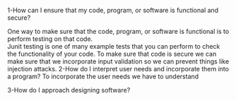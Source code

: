 1-How can I ensure that my code, program, or software is functional and secure?

One way to make sure that the code, program, or software is functional is to perform testing on that code.  
Junit testing is one of many example tests that you can perform to check the functionality of your code.  To make
sure that code is secure we can make sure that we incorporate input validation so we can prevent things like injection attacks.
2-How do I interpret user needs and incorporate them into a program?
To incorporate the user needs we have to understand 

3-How do I approach designing software?

